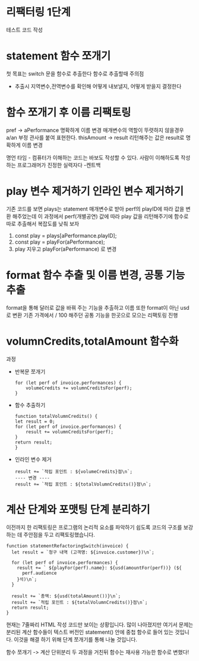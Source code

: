 # 리팩터링 1단계
테스트 코드 작성
# statement 함수 쪼개기
첫 목표는 switch 문을 함수로 추출한다
함수로 추출할때 주의점
- 추출시 지역변수,전역변수를 확인해 어떻게 내보낼지, 어떻게 받을지 결정한다

# 함수 쪼개기 후 이름 리팩토링 
pref -> aPerformance 명확하게 이름 변경 매개변수의 역할이 뚜렷하지 않을경우 a/an 부정 관사를 붙여 표현한다.
thisAmount -> result 리턴해주는 값은 result로 명확하게 이름 변경

명언 타임 - 컴퓨터가 이해하는 코드는 바보도 작성할 수 있다. 사람이 이해하도록 작성하는 프로그래머가 진정한 실력자다 -켄트백

# play 변수 제거하기 인라인 변수 제거하기 
기존 코드를 보면 plays는 statement 매개변수로 받아 perf의 playID에 따라  값을 변환 해주었는데 이 과정에서 perf(개별공연) 값에 따라 play 값을 리턴해주기에 함수로 따로 추출해서 복잡도를 낮춰 보자 


1. const play = plays[aPerformance.playID]; 
2. const play = playFor(aPerformance);
3. play 지우고 playFor(aPerformance) 로 변경

# format 함수 추출 및 이름 변경, 공통 기능 추출
format을 통해 달러로 값을 바꿔 주는 기능을 추출하고 
이름 또한 format이 아닌 usd로 변환 
기존 가격에서 / 100 해주던 공통 기능을 한곳으로 모으는 리팩토링 진행 

# volumnCredits,totalAmount 함수화 
과정 
- 반복문 쪼개기
    ```
    for (let perf of invoice.performances) {
        volumeCredits += volumnCreditsFor(perf);
    }
    ```
- 함수 추출하기
    ```
    function totalVolumnCredits() {
    let result = 0;
    for (let perf of invoice.performances) {
        result += volumnCreditsFor(perf);
    }
    return result;
    }
    ```
- 인라인 변수 제거
    ```
    result += `적립 포인트 : ${volumeCredits}점\n`;
    ---- 변경 ----
    result += `적립 포인트 : ${totalVolumnCredits()}점\n`;
    ```

# 계산 단계와 포맷팅 단계 분리하기
이전까지 한 리팩토링은 프로그램의 논리적 요소를 파악하기 쉽도록 코드의 구조를 보강하는 데 주안점을 두고 리팩토링했습니다.
```
function statementRefactoringSwitch(invoice) {
  let result = `청구 내역 (고객명: ${invoice.customer})\n`;

  for (let perf of invoice.performances) {
    result += ` ${playFor(perf).name}: ${usd(amountFor(perf))} (${
      perf.audience
    }석)\n`;
  }

  result += `총액: ${usd(totalAmount())}\n`;
  result += `적립 포인트 : ${totalVolumnCredits()}점\n`;
  return result;
}
```
현재는 7줄짜리 HTML 작성 코드만 보이는 상황입니다. 많이 나아졌지만 여기서 문제는 분리된 계산 함수들이 텍스트 버전인 statement() 안에 중첩 함수로 들어 있는 것입니다. 이것을 해결 하기 위해 단계 쪼개기를 통해 나눌 것입니다.

함수 쪼개기 -> 계산 단위분리 두 과정을 거친뒤 함수는 재사용 가능한 함수로 변했다!